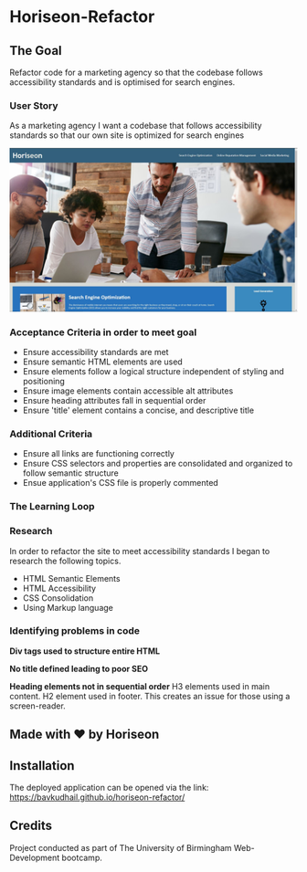 # Horiseon-Refactor

## The Goal
Refactor code for a marketing agency so that the codebase follows accessibility standards and is optimised for search engines.

### User Story
As a marketing agency I want a codebase that follows accessibility standards so that our own site is optimized for search engines

![home-page screen-shot](https://raw.githubusercontent.com/BavKudhail/horiseon-refactor/main/assets/images/homepage-snippet.JPG)

### Acceptance Criteria in order to meet goal
* Ensure accessibility standards are met
* Ensure semantic HTML elements are used
* Ensure elements follow a logical structure independent of styling and positioning
* Ensure image elements contain accessible alt attributes
* Ensure heading attributes fall in sequential order
* Ensure 'title' element contains a concise, and descriptive title

### Additional Criteria
* Ensure all links are functioning correctly
* Ensure CSS selectors and properties are consolidated and organized to follow semantic structure
* Ensue application's CSS file is properly commented

### The Learning Loop
### Research
In order to refactor the site to meet accessibility standards I began to research the following topics. 
* HTML Semantic Elements
* HTML Accessibility 
* CSS Consolidation
* Using Markup language

### Identifying problems in code 
**Div tags used to structure entire HTML**
<div class="header">
  <div class="content">
<div class="footer">
  
**No title defined leading to poor SEO**
  <title>website</title>
  
**Heading elements not in sequential order**
  H3 elements used in main content. H2 element used in footer. This creates an issue for those using a screen-reader.
  <div class="footer">
        <h2>Made with ❤️️ by Horiseon</h2>
   </div>
 
## Installation
The deployed application can be opened via the link: https://bavkudhail.github.io/horiseon-refactor/

## Credits
Project conducted as part of The University of Birmingham Web-Development bootcamp.


